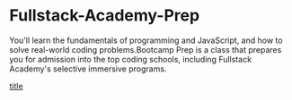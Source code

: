 # Fullstack-Academy-Prep
 You'll learn the fundamentals of programming and JavaScript, and how to solve real-world coding problems.Bootcamp Prep is a class that prepares you for admission into the top coding schools, including Fullstack Academy's selective immersive programs.

[title](https://www.fullstackacademy.com/bootcamp-prep)
